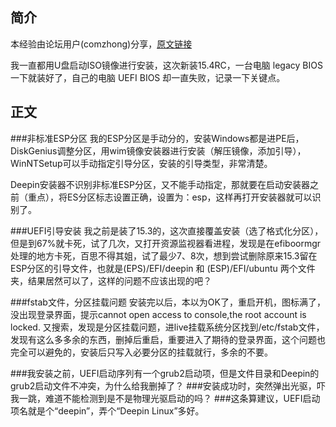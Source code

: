 ## 简介
本经验由论坛用户(comzhong)分享，[原文链接](https://bbs.deepin.org/forum.php?mod=viewthread&tid=136621)


我一直都用U盘启动ISO镜像进行安装，这次新装15.4RC，一台电脑 legacy BIOS一下就装好了，自己的电脑 UEFI BIOS 却一直失败，记录一下关键点。


## 正文
###非标准ESP分区
我的ESP分区是手动分的，安装Windows都是进PE后，DiskGenius调整分区，用wim镜像安装器进行安装（解压镜像，添加引导），WinNTSetup可以手动指定引导分区，安装的引导类型，非常清楚。
 

 
Deepin安装器不识别非标准ESP分区，又不能手动指定，那就要在启动安装器之前（重点），将ES分区标志设置正确，设置为：esp，这样再打开安装器就可以识别了。
 

###UEFI引导安装
我之前是装了15.3的，这次直接覆盖安装（选了格式化分区），但是到67%就卡死，试了几次，又打开资源监视器看进程，发现是在efiboormgr处理的地方卡死，百思不得其姐，试了最少7、8次，想到尝试删除原来15.3留在ESP分区的引导文件，也就是(EPS)/EFI/deepin 和 (ESP)/EFI/ubuntu 两个文件夹，结果居然可以了，这样的问题不应该出现的吧？

###fstab文件，分区挂载问题
安装完以后，本以为OK了，重启开机，图标满了，没出现登录界面，提示cannot open access to console,the root account is locked. 又搜索，发现是分区挂载问题，进live挂载系统分区找到/etc/fstab文件，发现有这么多多余的东西，删掉后重启，重要进入了期待的登录界面，这个问题也完全可以避免的，安装后只写入必要分区的挂载就行，多余的不要。
 

###我安装之前，UEFI启动序列有一个grub2启动项，但是文件目录和Deepin的grub2启动文件不冲突，为什么给我删掉了？
###安装成功时，突然弹出光驱，吓我一跳，难道不能检测到是不是物理光驱启动的吗？
###这条算建议，UEFI启动项名就是个“deepin”，弄个“Deepin Linux”多好。